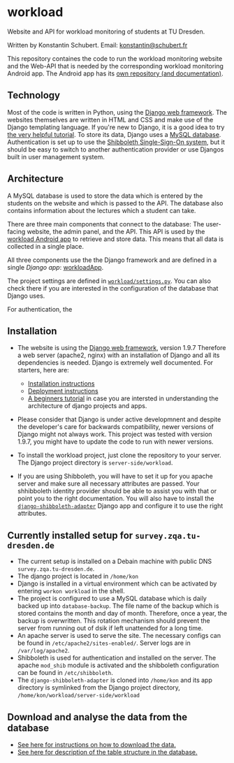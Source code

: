 workload
========

Website and API for workload monitoring of students at TU Dresden.

Written by Konstantin Schubert.
Email: konstantin@schubert.fr

This repository containes the code to run the workload monitoring website and the Web-API that is needed by the corresponding workload monitoring Android app. The Android app has its [own repository (and documentation)](https://github.com/KonstantinSchubert/workload-android).

## Technology

Most of the code is written in Python, using the [Django web framework](https://www.djangoproject.com/). The websites themselves are written in HTML and CSS and make use of the Django templating language. If you're new to Django, it is a good idea to try [the very helpful tutorial](https://docs.djangoproject.com/en/1.9/intro/tutorial01/). To store its data, Django uses a [MySQL database](https://www.mysql.com/). Authentication is set up to use the [Shibboleth Single-Sign-On system](https://shibboleth.net/), but it should be easy to switch to another authentication provider or use Djangos built in user management system.

## Architecture

A MySQL database is used to store the data which is entered by the students on the website and which is passed to the API. The database also contains information about the lectures which a student can take. 

There are three main components that connect to the database: The user-facing website, the admin panel, and the API.
This API is used by the [workload Android app](https://github.com/KonstantinSchubert/workload-android) to retrieve and store data. This means that all data is collected in a single place.

All three components use the the Django framework and are defined in a single *Django app*: [workloadApp](https://github.com/KonstantinSchubert/workload/tree/master/server-side/workload/workloadApp).

The project settings are defined in [`workload/settings.py`](https://github.com/KonstantinSchubert/workload/blob/master/server-side/workload/workload/settings.py). You can also check there if you are interested in the configuration of the database that Django uses.

For authentication, the 

## Installation
  * The website is using the [Django web framework](https://www.djangoproject.com/), version 1.9.7 Therefore a web server (apache2, nginx) with an installation of Django and all its dependencies is needed. Django is extremely well documented. For starters, here are:
    * [Installation instructions](https://docs.djangoproject.com/en/1.7/topics/install/)
    * [Deployment instructions](https://docs.djangoproject.com/en/1.7/howto/deployment/wsgi/)
    * [A beginners tutorial](https://docs.djangoproject.com/en/1.7/intro/tutorial01/) in case you are intersted in understanding the architecture of django projects and apps.
  * Please consider that Django is under active developmnent and despite the developer's care for backwards compatibility, newer versions of Django might not always work. This project was tested with version 1.9.7, you might have to update the code to run with newer versions. 
  
  * To install the workload project, just clone the repository to your server. The Django project directory is `server-side/workload`.
  * If you are using Shibboleth, you will have to set it up for you apache server and make sure all necessary attributes are passed. Your shhibboleth identity provider should be able to assist you with that or point you to the right documentation. You will also have to install the [`django-shibboleth-adapter`](https://github.com/KonstantinSchubert/django-shibboleth-adapter) Django app and configure it to use the right attributes.


## Currently installed setup for `survey.zqa.tu-dresden.de`
 * The current setup is installed on a Debain machine with public DNS `survey.zqa.tu-dresden.de`.
 * The django project is located in `/home/kon`
 * Django is installed in a virtual environment which can be activated by entering `workon workload` in the shell.
 * The project is configured to use a MySQL database which is daily backed up into `database-backup`. The file name of the backup which is stored contains the month and day of month. Therefore, once a year, the backup is overwritten. This rotation mechanism should prevent the server from running out of dsik if left unattended for a long time.
 * An apache server is used to serve the site. The necessary configs can be found in `/etc/apache2/sites-enabled/`. Server logs are in `/var/log/apache2`.
 * Shibboleth is used for authentication and installed on the server. The apache `mod_shib` module is activated and the shibboleth configuration can be found in `/etc/shibboleth`.
 * The `django-shibboleth-adapter` is cloned into `/home/kon` and its app directory is symlinked from the Django project directory,  `/home/kon/workload/server-side/workload`


## Download and analyse the data from the database

 * [See here for instructions on how to download the data. ](documentation/ReadoutDatabase.md)
 * [See here for description of the table structure in the database.](documentation/TableStructure.md)
  
  
